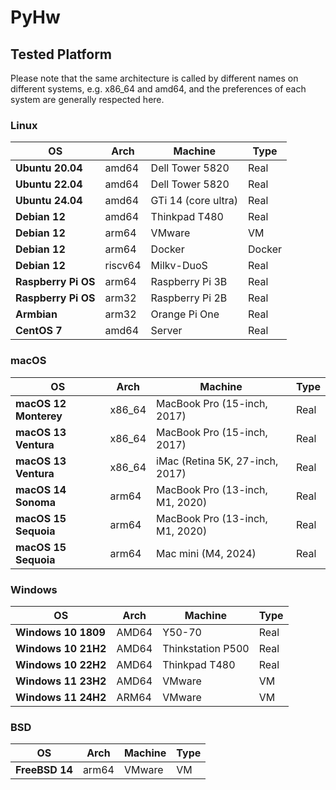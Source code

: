 # PyHw
## Tested Platform

Please note that the same architecture is called by different names on different systems, e.g. x86_64 and amd64, and the preferences of each system are generally respected here.

### Linux

| OS                  | Arch    | Machine             | Type   |
| ------------------- | ------- | ------------------- | ------ |
| **Ubuntu 20.04**    | amd64   | Dell Tower 5820     | Real   |
| **Ubuntu 22.04**    | amd64   | Dell Tower 5820     | Real   |
| **Ubuntu 24.04**    | amd64   | GTi 14 (core ultra) | Real   |
| **Debian 12**       | amd64   | Thinkpad T480       | Real   |
| **Debian 12**       | arm64   | VMware              | VM     |
| **Debian 12**       | arm64   | Docker              | Docker |
| **Debian 12**       | riscv64 | Milkv-DuoS          | Real   |
| **Raspberry Pi OS** | arm64   | Raspberry Pi 3B     | Real   |
| **Raspberry Pi OS** | arm32   | Raspberry Pi 2B     | Real   |
| **Armbian**         | arm32   | Orange Pi One       | Real   |
| **CentOS 7**        | amd64   | Server              | Real   |



### macOS

| OS                    | Arch   | Machine                         | Type |
| --------------------- | ------ | ------------------------------- | ---- |
| **macOS 12 Monterey** | x86_64 | MacBook Pro (15-inch, 2017)     | Real |
| **macOS 13 Ventura**  | x86_64 | MacBook Pro (15-inch, 2017)     | Real |
| **macOS 13 Ventura**  | x86_64 | iMac (Retina 5K, 27-inch, 2017) | Real |
| **macOS 14 Sonoma**   | arm64  | MacBook Pro (13-inch, M1, 2020) | Real |
| **macOS 15 Sequoia**  | arm64  | MacBook Pro (13-inch, M1, 2020) | Real |
| **macOS 15 Sequoia**  | arm64  | Mac mini (M4, 2024)             | Real |



### Windows

| OS                  | Arch  | Machine           | Type |
| ------------------- | ----- | ----------------- | ---- |
| **Windows 10 1809** | AMD64 | Y50-70            | Real |
| **Windows 10 21H2** | AMD64 | Thinkstation P500 | Real |
| **Windows 10 22H2** | AMD64 | Thinkpad T480     | Real |
| **Windows 11 23H2** | AMD64 | VMware            | VM   |
| **Windows 11 24H2** | ARM64 | VMware            | VM   |



### BSD

| OS             | Arch  | Machine | Type |
| -------------- | ----- | ------- | ---- |
| **FreeBSD 14** | arm64 | VMware  | VM   |

